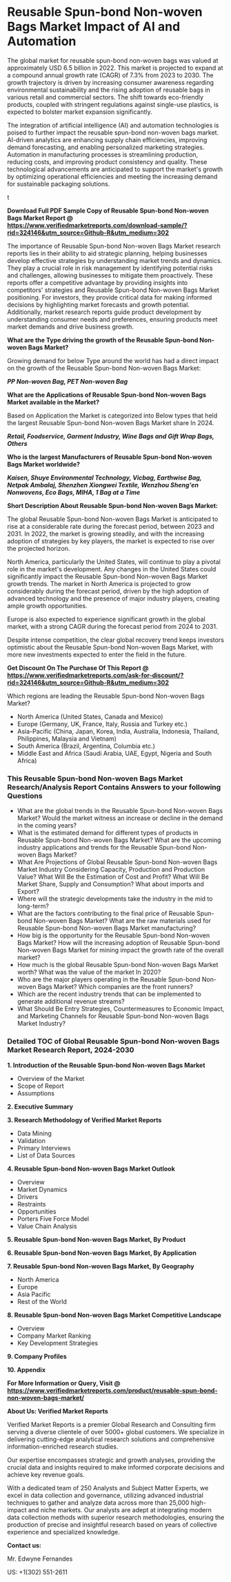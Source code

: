 <meta name="title" content="Global Reusable Spun-bond Non-woven Bags Market Impact of AI and Automation"><meta name="description" content="The global market for reusable spun-bond non-woven bags was valued at approximately USD 6.5 billion in 2022. This market is projected to expand at a compound annual gr"><meta name="title" content="Reusable Spun-bond Non-woven Bags Market Size, Share, Scope, Trends, Growth, Opportunities, Analysis, Forecast"><h1>Reusable Spun-bond Non-woven Bags Market Impact of AI and Automation</h1><p>The global market for reusable spun-bond non-woven bags was valued at approximately USD 6.5 billion in 2022. This market is projected to expand at a compound annual growth rate (CAGR) of 7.3% from 2023 to 2030. The growth trajectory is driven by increasing consumer awareness regarding environmental sustainability and the rising adoption of reusable bags in various retail and commercial sectors. The shift towards eco-friendly products, coupled with stringent regulations against single-use plastics, is expected to bolster market expansion significantly.</p><p>The integration of artificial intelligence (AI) and automation technologies is poised to further impact the reusable spun-bond non-woven bags market. AI-driven analytics are enhancing supply chain efficiencies, improving demand forecasting, and enabling personalized marketing strategies. Automation in manufacturing processes is streamlining production, reducing costs, and improving product consistency and quality. These technological advancements are anticipated to support the market's growth by optimizing operational efficiencies and meeting the increasing demand for sustainable packaging solutions.</p>t</p><p id="" class=""><strong>Download Full PDF Sample Copy of Reusable Spun-bond Non-woven Bags Market Report @ <a href="https://www.verifiedmarketreports.com/download-sample/?rid=324146&utm_source=Github-R&utm_medium=302" target="_blank">https://www.verifiedmarketreports.com/download-sample/?rid=324146&utm_source=Github-R&utm_medium=302</a></strong></p><p>The importance of&nbsp;Reusable Spun-bond Non-woven Bags Market research reports lies in their ability to aid strategic planning, helping businesses develop effective strategies by understanding market trends and dynamics. They play a crucial role in risk management by identifying potential risks and challenges, allowing businesses to mitigate them proactively. These reports offer a competitive advantage by providing insights into competitors' strategies and Reusable Spun-bond Non-woven Bags Market positioning. For investors, they provide critical data for making informed decisions by highlighting market forecasts and growth potential. Additionally, market research reports guide product development by understanding consumer needs and preferences, ensuring products meet market demands and drive business growth.</p><p><strong>What are the&nbsp;Type driving the growth of the Reusable Spun-bond Non-woven Bags Market?</strong></p><p id="" class="">Growing demand for below Type around the world has had a direct impact on the growth of the Reusable Spun-bond Non-woven Bags Market:</p><em><strong>PP Non-woven Bag, PET Non-woven Bag</strong></em></p><strong>What are the&nbsp;Applications&nbsp;of Reusable Spun-bond Non-woven Bags Market available in the Market?</strong></p><p id="" class="">Based on Application the Market is categorized into Below types that held the largest Reusable Spun-bond Non-woven Bags Market share In 2024.</p><em><strong>Retail, Foodservice, Garment Industry, Wine Bags and Gift Wrap Bags, Others</strong></em></p><strong>Who is the largest Manufacturers of Reusable Spun-bond Non-woven Bags Market worldwide?</strong></p><p><em><strong>Kaisen, Shuye Environmental Technology, Vicbag, Earthwise Bag, Netpak Ambalaj, Shenzhen Xiongwei Textile, Wenzhou Sheng'en Nonwovens, Eco Bags, MIHA, 1 Bag at a Time</strong></em></p><p id="" class=""><strong>Short Description About Reusable Spun-bond Non-woven Bags Market:</strong></p><p>The global Reusable Spun-bond Non-woven Bags Market is anticipated to rise at a considerable rate during the forecast period, between 2023 and 2031. In 2022, the market is growing steadily, and with the increasing adoption of strategies by key players, the market is expected to rise over the projected horizon.</p><p>North America, particularly the United States, will continue to play a pivotal role in the market's development. Any changes in the United States could significantly impact the Reusable Spun-bond Non-woven Bags Market growth trends. The market in North America is projected to grow considerably during the forecast period, driven by the high adoption of advanced technology and the presence of major industry players, creating ample growth opportunities.</p><p>Europe is also expected to experience significant growth in the global market, with a strong CAGR during the forecast period from 2024 to 2031.</p><p>Despite intense competition, the clear global recovery trend keeps investors optimistic about the Reusable Spun-bond Non-woven Bags Market, with more new investments expected to enter the field in the future.</p><p id="" class=""><strong>Get Discount On The Purchase Of This Report @ <a href="https://www.verifiedmarketreports.com/ask-for-discount/?rid=324146&utm_source=Github-R&utm_medium=302" target="_blank">https://www.verifiedmarketreports.com/ask-for-discount/?rid=324146&utm_source=Github-R&utm_medium=302</a></strong></p>Which regions are leading the Reusable Spun-bond Non-woven Bags Market?</p><ul><li>North America (United States, Canada and Mexico)</li><li>Europe (Germany, UK, France, Italy, Russia and Turkey etc.)</li><li>Asia-Pacific (China, Japan, Korea, India, Australia, Indonesia, Thailand, Philippines, Malaysia and Vietnam)</li><li>South America (Brazil, Argentina, Columbia etc.)</li><li>Middle East and Africa (Saudi Arabia, UAE, Egypt, Nigeria and South Africa)</li></ul><h3 id="" class="">This Reusable Spun-bond Non-woven Bags Market Research/Analysis Report Contains Answers to your following Questions</h3><ul><li>What are the global trends in the Reusable Spun-bond Non-woven Bags Market? Would the market witness an increase or decline in the demand in the coming years?</li><li>What is the estimated demand for different types of products in Reusable Spun-bond Non-woven Bags Market? What are the upcoming industry applications and trends for the Reusable Spun-bond Non-woven Bags Market?</li><li>What Are Projections of Global Reusable Spun-bond Non-woven Bags Market Industry Considering Capacity, Production and Production Value? What Will Be the Estimation of Cost and Profit? What Will Be Market Share, Supply and Consumption? What about imports and Export?</li><li>Where will the strategic developments take the industry in the mid to long-term?</li><li>What are the factors contributing to the final price of Reusable Spun-bond Non-woven Bags Market? What are the raw materials used for Reusable Spun-bond Non-woven Bags Market manufacturing?</li><li>How big is the opportunity for the Reusable Spun-bond Non-woven Bags Market? How will the increasing adoption of Reusable Spun-bond Non-woven Bags Market for mining impact the growth rate of the overall market?</li><li>How much is the global Reusable Spun-bond Non-woven Bags Market worth? What was the value of the market In 2020?</li><li>Who are the major players operating in the Reusable Spun-bond Non-woven Bags Market? Which companies are the front runners?</li><li>Which are the recent industry trends that can be implemented to generate additional revenue streams?</li><li>What Should Be Entry Strategies, Countermeasures to Economic Impact, and Marketing Channels for Reusable Spun-bond Non-woven Bags Market Industry?</li></ul><h3 id="" class="">Detailed TOC of Global Reusable Spun-bond Non-woven Bags Market Research Report, 2024-2030</h3><p id="" class=""><strong>1. Introduction of the Reusable Spun-bond Non-woven Bags Market</strong></p><ul><li>Overview of the Market</li><li>Scope of Report</li><li>Assumptions</li></ul><p id="" class=""><strong>2. Executive Summary</strong></p><p id="" class=""><strong>3. Research Methodology of Verified Market Reports</strong></p><ul><li>Data Mining</li><li>Validation</li><li>Primary Interviews</li><li>List of Data Sources</li></ul><p id="" class=""><strong>4. Reusable Spun-bond Non-woven Bags Market Outlook</strong></p><ul><li>Overview</li><li>Market Dynamics</li><li>Drivers</li><li>Restraints</li><li>Opportunities</li><li>Porters Five Force Model</li><li>Value Chain Analysis</li></ul><p id="" class=""><strong>5. Reusable Spun-bond Non-woven Bags Market, By Product</strong></p><p id="" class=""><strong>6. Reusable Spun-bond Non-woven Bags Market, By Application</strong></p><p id="" class=""><strong>7. Reusable Spun-bond Non-woven Bags Market, By Geography</strong></p><ul><li>North America</li><li>Europe</li><li>Asia Pacific</li><li>Rest of the World</li></ul><p id="" class=""><strong>8. Reusable Spun-bond Non-woven Bags Market Competitive Landscape</strong></p><ul><li>Overview</li><li>Company Market Ranking</li><li>Key Development Strategies</li></ul><p id="" class=""><strong>9. Company Profiles</strong></p><p id="" class=""><strong>10. Appendix</strong></p><p id="" class=""><strong>For More Information or Query, Visit @ <a href="https://www.verifiedmarketreports.com/product/reusable-spun-bond-non-woven-bags-market/" target="_blank">https://www.verifiedmarketreports.com/product/reusable-spun-bond-non-woven-bags-market/</a></strong></p><p id="" class=""><strong>About Us: Verified Market Reports</strong></p><p id="" class="">Verified Market Reports is a premier Global Research and Consulting firm serving a diverse clientele of over 5000+ global customers. We specialize in delivering cutting-edge analytical research solutions and comprehensive information-enriched research studies.</p><p id="" class="">Our expertise encompasses strategic and growth analyses, providing the crucial data and insights required to make informed corporate decisions and achieve key revenue goals.</p><p id="" class="">With a dedicated team of 250 Analysts and Subject Matter Experts, we excel in data collection and governance, utilizing advanced industrial techniques to gather and analyze data across more than 25,000 high-impact and niche markets. Our analysts are adept at integrating modern data collection methods with superior research methodologies, ensuring the production of precise and insightful research based on years of collective experience and specialized knowledge.</p><p id="" class=""><strong>Contact us:</strong></p><p id="" class="">Mr. Edwyne Fernandes</p><p id="" class="">US: +1(302) 551-2611</p>